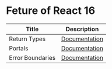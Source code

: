 # Feture of React 16

| Title            | Description                                                                                             |
| ---------------- | ------------------------------------------------------------------------------------------------------- |
| Return Types     | [Documentation](https://github.com/Kwon770/react-styled-components/blob/master/MD%20Document/styled.md) |
| Portals          | [Documentation](https://github.com/Kwon770/react-styled-components/blob/master/MD%20Document/styled.md) |
| Error Boundaries | [Documentation](https://github.com/Kwon770/react-styled-components/blob/master/MD%20Document/styled.md) |